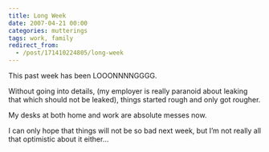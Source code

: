```yaml
---
title: Long Week
date: 2007-04-21 00:00
categories: mutterings
tags: work, family
redirect_from:
  - /post/171410224805/long-week
---
```

This past week has been LOOONNNNGGGG.

Without going into details, (my employer is really paranoid about leaking that which should not be leaked), things started rough and only got rougher.

My desks at both home and work are absolute messes now.

I can only hope that things will not be so bad next week, but I&rsquo;m not really all that optimistic about it either&hellip;
